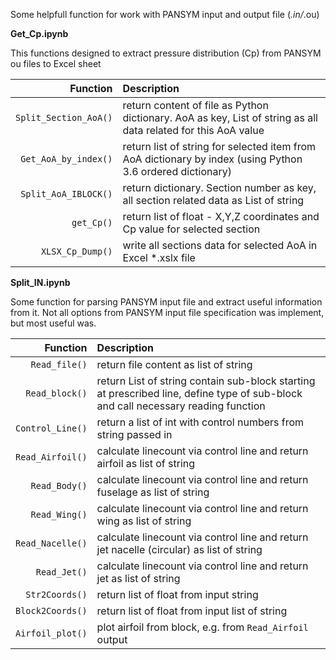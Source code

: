 Some helpfull function for work with PANSYM input and output file (*.in/*.ou)

**Get_Cp.ipynb**

This functions designed to extract pressure distribution (Cp) from PANSYM ou files to Excel sheet

|Function|Description|
|---:|:---|
|`Split_Section_AoA()`|return content of file as Python dictionary. AoA as key, List of string as all data related for this AoA value|
|`Get_AoA_by_index()`|return list of string for selected item from AoA dictionary by index (using Python 3.6 ordered dictionary)|
|`Split_AoA_IBLOCK()`|return dictionary. Section number as key, all section related data as List of string|
|`get_Cp()`|return list of float - X,Y,Z coordinates and Cp value for selected section|
|`XLSX_Cp_Dump()`|write all sections data for selected AoA in Excel *.xslx file|

**Split_IN.ipynb**

Some function for parsing PANSYM input file and extract useful information from it. Not all options from PANSYM input file specification was implement, but most useful was.

|Function|Description|
|---:|:---|
|`Read_file()`|return file content as list of string|
|`Read_block()`|return List of string contain sub-block starting at prescribed line, define type of sub-block and call necessary reading function|
|`Control_Line()`|return a list of int with control numbers from string passed in|
|`Read_Airfoil()`|calculate linecount via control line and return airfoil as list of string|
|`Read_Body()`|calculate linecount via control line and return fuselage as list of string|
|`Read_Wing()`|calculate linecount via control line and return wing as list of string|
|`Read_Nacelle()`|calculate linecount via control line and return jet nacelle (circular) as list of string|
|`Read_Jet()`|calculate linecount via control line and return jet as list of string|
|`Str2Coords()`|return list of float from input string|
|`Block2Coords()`|return list of float from input list of string|
|`Airfoil_plot()`|plot airfoil from block, e.g. from `Read_Airfoil` output|